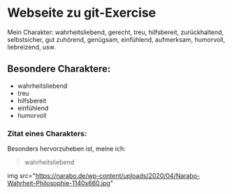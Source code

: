 # Webseite zu git-Exercise

Mein Charakter:
wahrheitsliebend, gerecht, treu, hilfsbereit,
zurückhaltend, selbstsicher, gut zuhörend,
genügsam, einfühlend, aufmerksam, humorvoll, liebreizend, usw.

## Besondere Charaktere:

* wahrheitsliebend
* treu 
* hilfsbereit
* einfühlend
* humorvoll


### Zitat eines Charakters:

Besonders hervorzuheben ist, meine ich:

> wahrheitsliebend


img src="https://narabo.de/wp-content/uploads/2020/04/Narabo-Wahrheit-Philosophie-1140x660.jpg"
